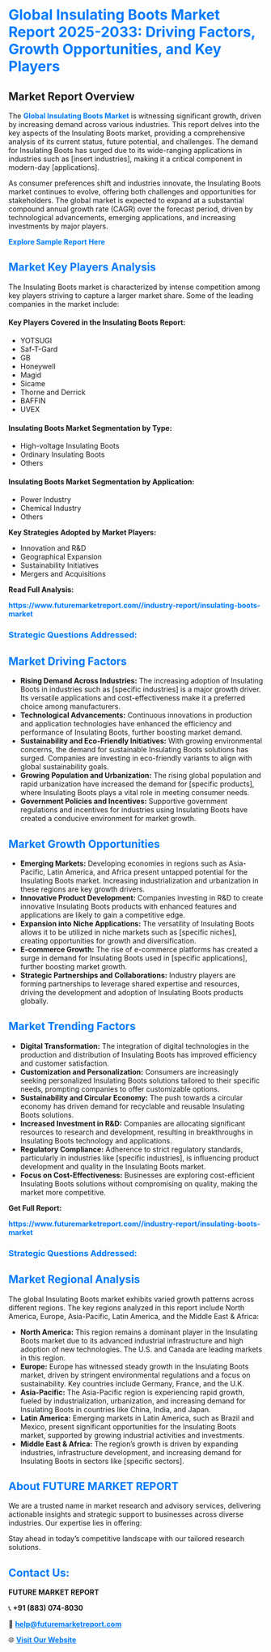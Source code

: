 <h1 style="color: #007BFF;">Global Insulating Boots Market Report 2025-2033: Driving Factors, Growth Opportunities, and Key Players</h1>

<section id="overview">
<h2>Market Report Overview</h2>
<p>The <a href="https://www.futuremarketreport.com//industry-report/insulating-boots-market" style="color: #007BFF; text-decoration: none;"><strong>Global Insulating Boots Market</strong></a> is witnessing significant growth, driven by increasing demand across various industries. This report delves into the key aspects of the Insulating Boots market, providing a comprehensive analysis of its current status, future potential, and challenges. The demand for Insulating Boots has surged due to its wide-ranging applications in industries such as [insert industries], making it a critical component in modern-day [applications].</p>
<p>As consumer preferences shift and industries innovate, the Insulating Boots market continues to evolve, offering both challenges and opportunities for stakeholders. The global market is expected to expand at a substantial compound annual growth rate (CAGR) over the forecast period, driven by technological advancements, emerging applications, and increasing investments by major players.</p>
</section>

<section id="overview">
<p><a href="https://www.futuremarketreport.com//request-sample/reportId=56092" style="color: #007BFF; text-decoration: none;"><strong>Explore Sample Report Here</strong></a></p>
</section>

<section id="key-players">
<h2 style="color: #007BFF;">Market Key Players Analysis</h2>
<p>The Insulating Boots market is characterized by intense competition among key players striving to capture a larger market share. Some of the leading companies in the market include:</p>
<h4>Key Players Covered in the Insulating Boots Report:</h4>
<ul><li>YOTSUGI</li><li>Saf-T-Gard</li><li>GB</li><li>Honeywell</li><li>Magid</li><li>Sicame</li><li>Thorne and Derrick</li><li>BAFFIN</li><li>UVEX</li></ul>
<h4>Insulating Boots Market Segmentation by Type:</h4>
<ul><li>High-voltage Insulating Boots</li><li>Ordinary Insulating Boots</li><li>Others</li></ul>

<h4>Insulating Boots Market Segmentation by Application:</h4>
<ul><li>Power Industry</li><li>Chemical Industry</li><li>Others</li></ul>
<p><strong>Key Strategies Adopted by Market Players:</strong></p>
<ul>
<li>Innovation and R&D</li>
<li>Geographical Expansion</li>
<li>Sustainability Initiatives</li>
<li>Mergers and Acquisitions</li>
</ul>
</section>

<section>
<p><strong>Read Full Analysis: </strong></p><a href="https://www.futuremarketreport.com//industry-report/insulating-boots-market" style="color: #007BFF; text-decoration: none;"><strong>https://www.futuremarketreport.com//industry-report/insulating-boots-market</strong></a>
<h3 style="color: #007BFF;">Strategic Questions Addressed:</h3>
</section>

<section id="driving-factors">
<h2 style="color: #007BFF;">Market Driving Factors</h2>
<ul>
<li><strong>Rising Demand Across Industries:</strong> The increasing adoption of Insulating Boots in industries such as [specific industries] is a major growth driver. Its versatile applications and cost-effectiveness make it a preferred choice among manufacturers.</li>
<li><strong>Technological Advancements:</strong> Continuous innovations in production and application technologies have enhanced the efficiency and performance of Insulating Boots, further boosting market demand.</li>
<li><strong>Sustainability and Eco-Friendly Initiatives:</strong> With growing environmental concerns, the demand for sustainable Insulating Boots solutions has surged. Companies are investing in eco-friendly variants to align with global sustainability goals.</li>
<li><strong>Growing Population and Urbanization:</strong> The rising global population and rapid urbanization have increased the demand for [specific products], where Insulating Boots plays a vital role in meeting consumer needs.</li>
<li><strong>Government Policies and Incentives:</strong> Supportive government regulations and incentives for industries using Insulating Boots have created a conducive environment for market growth.</li>
</ul>
</section>

<section id="growth-opportunities">
<h2 style="color: #007BFF;">Market Growth Opportunities</h2>
<ul>
<li><strong>Emerging Markets:</strong> Developing economies in regions such as Asia-Pacific, Latin America, and Africa present untapped potential for the Insulating Boots market. Increasing industrialization and urbanization in these regions are key growth drivers.</li>
<li><strong>Innovative Product Development:</strong> Companies investing in R&D to create innovative Insulating Boots products with enhanced features and applications are likely to gain a competitive edge.</li>
<li><strong>Expansion into Niche Applications:</strong> The versatility of Insulating Boots allows it to be utilized in niche markets such as [specific niches], creating opportunities for growth and diversification.</li>
<li><strong>E-commerce Growth:</strong> The rise of e-commerce platforms has created a surge in demand for Insulating Boots used in [specific applications], further boosting market growth.</li>
<li><strong>Strategic Partnerships and Collaborations:</strong> Industry players are forming partnerships to leverage shared expertise and resources, driving the development and adoption of Insulating Boots products globally.</li>
</ul>
</section>

<section id="trending-factors">
<h2 style="color: #007BFF;">Market Trending Factors</h2>
<ul>
<li><strong>Digital Transformation:</strong> The integration of digital technologies in the production and distribution of Insulating Boots has improved efficiency and customer satisfaction.</li>
<li><strong>Customization and Personalization:</strong> Consumers are increasingly seeking personalized Insulating Boots solutions tailored to their specific needs, prompting companies to offer customizable options.</li>
<li><strong>Sustainability and Circular Economy:</strong> The push towards a circular economy has driven demand for recyclable and reusable Insulating Boots solutions.</li>
<li><strong>Increased Investment in R&D:</strong> Companies are allocating significant resources to research and development, resulting in breakthroughs in Insulating Boots technology and applications.</li>
<li><strong>Regulatory Compliance:</strong> Adherence to strict regulatory standards, particularly in industries like [specific industries], is influencing product development and quality in the Insulating Boots market.</li>
<li><strong>Focus on Cost-Effectiveness:</strong> Businesses are exploring cost-efficient Insulating Boots solutions without compromising on quality, making the market more competitive.</li>
</ul>
</section>

<section>
<p><strong>Get Full Report: </strong></p><a href="https://www.futuremarketreport.com//industry-report/insulating-boots-market" style="color: #007BFF; text-decoration: none;"><strong>https://www.futuremarketreport.com//industry-report/insulating-boots-market</strong></a>
<h3 style="color: #007BFF;">Strategic Questions Addressed:</h3>
</section>


<section id="regional-analysis">
<h2 style="color: #007BFF;">Market Regional Analysis</h2>
<p>The global Insulating Boots market exhibits varied growth patterns across different regions. The key regions analyzed in this report include North America, Europe, Asia-Pacific, Latin America, and the Middle East & Africa:</p>
<ul>
<li><strong>North America:</strong> This region remains a dominant player in the Insulating Boots market due to its advanced industrial infrastructure and high adoption of new technologies. The U.S. and Canada are leading markets in this region.</li>
<li><strong>Europe:</strong> Europe has witnessed steady growth in the Insulating Boots market, driven by stringent environmental regulations and a focus on sustainability. Key countries include Germany, France, and the U.K.</li>
<li><strong>Asia-Pacific:</strong> The Asia-Pacific region is experiencing rapid growth, fueled by industrialization, urbanization, and increasing demand for Insulating Boots in countries like China, India, and Japan.</li>
<li><strong>Latin America:</strong> Emerging markets in Latin America, such as Brazil and Mexico, present significant opportunities for the Insulating Boots market, supported by growing industrial activities and investments.</li>
<li><strong>Middle East & Africa:</strong> The region’s growth is driven by expanding industries, infrastructure development, and increasing demand for Insulating Boots in sectors like [specific sectors].</li>
</ul>
</section>

<footer>
<h2 style="color: #007BFF;">About FUTURE MARKET REPORT</h2>
<p>We are a trusted name in market research and advisory services, delivering actionable insights and strategic support to businesses across diverse industries. Our expertise lies in offering:</p>

<p>Stay ahead in today’s competitive landscape with our tailored research solutions.</p>

<h2 style="color: #007BFF;">Contact Us:</h2>
<p><strong>FUTURE MARKET REPORT</strong></p>
<p>📞 <strong>+91 (883) 074-8030</strong></p>
<p>📧 <strong><a href="mailto:help@futuremarketreport.com" style="color: #007BFF;">help@futuremarketreport.com</a></strong></p>
<p>🌐 <strong><a href="https://www.futuremarketreport.com/" style="color: #007BFF;">Visit Our Website</a></strong></p>
</footer>